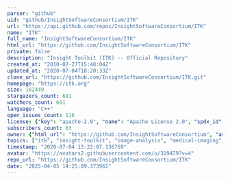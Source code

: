 ```yaml
---
parser: "github"
uid: "github/InsightSoftwareConsortium/ITK"
url: "https://api.github.com/repos/InsightSoftwareConsortium/ITK"
name: "ITK"
full_name: "InsightSoftwareConsortium/ITK"
html_url: "https://github.com/InsightSoftwareConsortium/ITK"
private: false
description: "Insight Toolkit (ITK) -- Official Repository"
created_at: "2010-07-27T15:48:04Z"
updated_at: "2020-07-04T18:20:33Z"
clone_url: "https://github.com/InsightSoftwareConsortium/ITK.git"
homepage: "https://itk.org"
size: 162449
stargazers_count: 691
watchers_count: 691
language: "C++"
open_issues_count: 116
license: {"key": "apache-2.0", "name": "Apache License 2.0", "spdx_id": "Apache-2.0", "url": "https://api.github.com/licenses/apache-2.0", "node_id": "MDc6TGljZW5zZTI="}
subscribers_count: 63
owner: {"html_url": "https://github.com/InsightSoftwareConsortium", "avatar_url": "https://avatars2.githubusercontent.com/u/319479?v=4", "login": "InsightSoftwareConsortium", "type": "Organization"}
topics: ["itk", "insight-toolkit", "image-analysis", "medical-imaging", "scientific-computing", "open-science", "open-source", "reproducible-research", "numfocus", "cpp", "python"]
timestamp: "2020-07-04 13:22:07.136769"
avatar: "https://avatars2.githubusercontent.com/u/319479?v=4"
repo_url: "https://github.com/InsightSoftwareConsortium/ITK"
date: "2025-04-05 14:25:09.373961"
---
```

